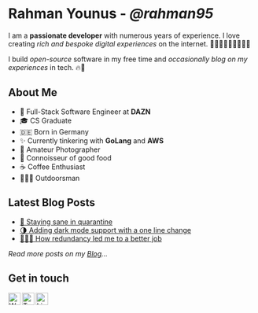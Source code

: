 # Rahman Younus - *@rahman95*

I am a **passionate developer** with numerous years of experience. I love creating *rich and bespoke digital experiences* on the internet. 🏋🏽‍♂️👷🏽‍♂️👨🏽‍💻

I build *open-source* software in my free time and *occasionally blog on my experiences* in tech. 🔥🚀

## About Me

- 💼 Full-Stack Software Engineer at **DAZN**
- 🎓 CS Graduate
- 🇩🇪 Born in Germany
- ✨ Currently tinkering with **GoLang** and **AWS**
- 📸 Amateur Photographer
- 🍔 Connoisseur of good food
- ☕️ Coffee Enthusiast
- 🚵🏽‍♂️ Outdoorsman

## Latest Blog Posts

- [🧠 Staying sane in quarantine](https://ryounus.dev/blog/staying-sane-in-quarantine/)
- [🌗 Adding dark mode support with a one line change](https://ryounus.dev/blog/adding-dark-mode-support-with-a-one-line-change/)
- [👨🏽‍💻 How redundancy led me to a better job](https://ryounus.dev/blog/how-redundancy-led-me-to-a-better-job/) 

*Read more posts on my [Blog][blog]...*

## Get in touch

[<img align="left" alt="Website" width="25px" src="https://cdn.jsdelivr.net/npm/simple-icons@3.4.0/icons/gatsby.svg" />][website]
[<img align="left" alt="Twitter" width="25px" src="https://cdn.jsdelivr.net/npm/simple-icons@3.4.0/icons/twitter.svg" />][twitter]
[<img align="left" alt="LinkedIn" width="25px" src="https://cdn.jsdelivr.net/npm/simple-icons@3.4.0/icons/linkedin.svg" />][linkedin]

[website]: https://ryounus.dev/
[blog]: https://ryounus.dev/blog
[twitter]: https://twitter.com/rahmancodes
[linkedin]: https://www.linkedin.com/in/rahmanyounus/